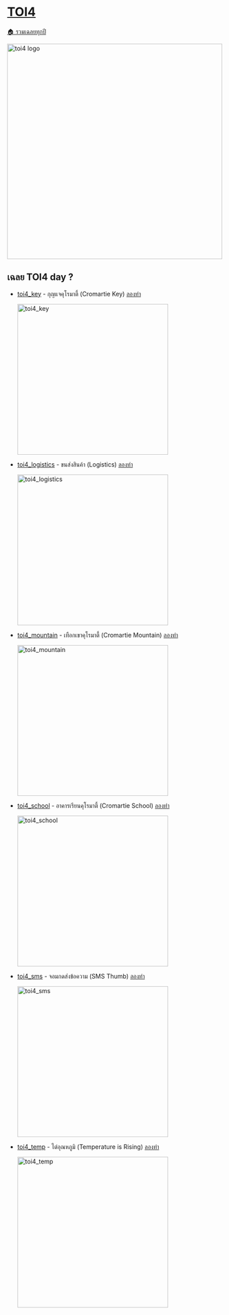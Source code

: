 <!-- @codegen_toi begin -->
<!-- ! THIS IS AUTO GENERATE DOCS. CHANGE THIS WILL RESULT NOTHING -->
# [TOI4](../toi4)

[🏠 รวมเฉลยทุกปี](../)

<img width="500" alt="toi4 logo" src="https://github.com/krist7599555/toi/assets/19445033/80c80822-7583-4bcd-a705-dae3eacdee85">

<!-- ! THIS IS AUTO GENERATE DOCS. CHANGE THIS WILL RESULT NOTHING -->
## เฉลย TOI4 day ?

- [toi4_key](../toi4/toi4_key) - กุญแจคุโรมาตี้ (Cromartie Key) [ลองทำ](https://beta.programming.in.th/tasks/toi4_key)

  <img width="350" alt="toi4_key" src="https://github.com/krist7599555/toi/assets/19445033/80c80822-7583-4bcd-a705-dae3eacdee85">

- [toi4_logistics](../toi4/toi4_logistics) - ขนส่งสินค้า (Logistics) [ลองทำ](https://beta.programming.in.th/tasks/toi4_logistics)

  <img width="350" alt="toi4_logistics" src="https://github.com/krist7599555/toi/assets/19445033/80c80822-7583-4bcd-a705-dae3eacdee85">

- [toi4_mountain](../toi4/toi4_mountain) - เทือกเขาคุโรมาตี้ (Cromartie Mountain) [ลองทำ](https://beta.programming.in.th/tasks/toi4_mountain)

  <img width="350" alt="toi4_mountain" src="https://github.com/krist7599555/toi/assets/19445033/80c80822-7583-4bcd-a705-dae3eacdee85">

- [toi4_school](../toi4/toi4_school) - อาคารเรียนคุโรมาตี้ (Cromartie School) [ลองทำ](https://beta.programming.in.th/tasks/toi4_school)

  <img width="350" alt="toi4_school" src="https://github.com/krist7599555/toi/assets/19445033/80c80822-7583-4bcd-a705-dae3eacdee85">

- [toi4_sms](../toi4/toi4_sms) - จอมกดส่งข้อความ (SMS Thumb) [ลองทำ](https://beta.programming.in.th/tasks/toi4_sms)

  <img width="350" alt="toi4_sms" src="https://github.com/krist7599555/toi/assets/19445033/80c80822-7583-4bcd-a705-dae3eacdee85">

- [toi4_temp](../toi4/toi4_temp) - ไต่อุณหภูมิ (Temperature is Rising) [ลองทำ](https://beta.programming.in.th/tasks/toi4_temp)

  <img width="350" alt="toi4_temp" src="https://github.com/krist7599555/toi/assets/19445033/80c80822-7583-4bcd-a705-dae3eacdee85">
<!-- @codegen_toi end -->
